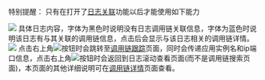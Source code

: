 特别提醒：
只有在打开了[日志关联](../91.md)功能以后才能使用如下能力

![](/assets/57-logRoll.png)
具体日志内容，字体为黑色时说明没有日志调用链关联信息，字体为蓝色时说明该日志有与其关联的调用链信息，点击后会显示与该日志相关的调用链详情。
   ![](/assets/57-logChainDetail.png)
   点击右上角![](/assets/57-logChainLink.png)按钮时会跳转至[调用链跟踪](../59.md)页面，同时会传递应用实例名和ip端口信息，点击右上角![](/assets/57-logExit.png)按钮时会返回到日志滚动查看页面\(而不是调用链搜索页面\)，本页面的其他详细说明可在[调用链详情](../59.md#调用链详情)页面查看。




